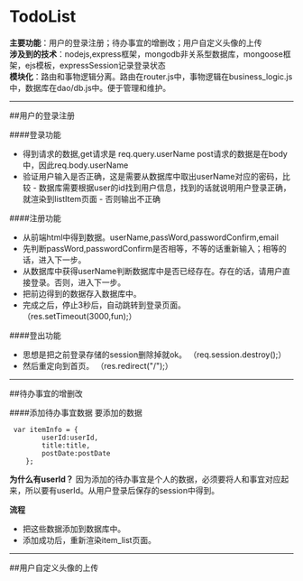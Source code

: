 # TodoList
**主要功能**：用户的登录注册；待办事宜的增删改；用户自定义头像的上传<br>
**涉及到的技术**：nodejs,express框架，mongodb非关系型数据库，mongoose框架，ejs模板，expressSession记录登录状态<br>
**模块化**：路由和事物逻辑分离。路由在router.js中，事物逻辑在business_logic.js中，数据库在dao/db.js中。便于管理和维护。


----------


##用户的登录注册

####登录功能

 - 得到请求的数据,get请求是 req.query.userName  post请求的数据是在body中，因此req.body.userName
 - 验证用户输入是否正确，这是需要从数据库中取出userName对应的密码，比较
                - 数据库需要根据user的id找到用户信息，找到的话就说明用户登录正确，就渲染到listItem页面
                - 否则输出不正确

####注册功能

 - 从前端html中得到数据。userName,passWord,passwordConfirm,email
 - 先判断passWord,passwordConfirm是否相等，不等的话重新输入；相等的话，进入下一步。
 - 从数据库中获得userName判断数据库中是否已经存在。存在的话，请用户直接登录。否则，进入下一步。
 -  把前边得到的数据存入数据库中。
 - 完成之后，停止3秒后，自动跳转到登录页面。  （res.setTimeout(3000,fun);）
 
####登出功能
 - 思想是把之前登录存储的session删除掉就ok。      （req.session.destroy();）
 - 然后重定向到首页。    （res.redirect("/");）
 
 


----------


 

##待办事宜的增删改

####添加待办事宜数据
要添加的数据

```
 var itemInfo = {
        userId:userId,
        title:title,
        postDate:postDate
    };
```

**为什么有userId？**
因为添加的待办事宜是个人的数据，必须要将人和事宜对应起来，所以要有userId。从用户登录后保存的session中得到。

**流程**

 - 把这些数据添加到数据库中。
 -  添加成功后，重新渲染item_list页面。


----------


##用户自定义头像的上传
